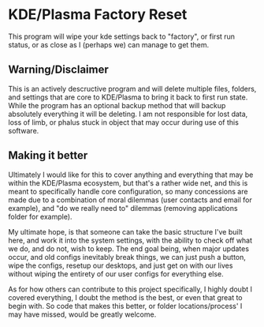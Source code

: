 # KDE/Plasma Factory Reset

This program will wipe your kde settings back to "factory", or first run status, or as close as I (perhaps we) can manage to get them.

## Warning/Disclaimer
This is an actively descructive program and will delete multiple files, folders, and settings that are core to KDE/Plasma to bring it back to first run state. While the program has an optional backup method that will backup absolutely everything it will be deleting. I am not responsible for lost data, loss of limb, or phalus stuck in object that may occur during use of this software.

## Making it better
Ultimately I would like for this to cover anything and everything that may be within the KDE/Plasma ecosystem, but that's a rather wide net, and this is meant to specifically handle core configuration, so many concessions are made due to a combination of moral dilemmas (user contacts and email for example), and "do we really need to" dilemmas (removing applications folder for example).

My ultimate hope, is that someone can take the basic structure I've built here, and work it into the system settings, with the ability to check off what we do, and do not, wish to keep. The end goal being, when major updates occur, and old configs inevitably break things, we can just push a button, wipe the configs, resetup our desktops, and just get on with our lives without wiping the entirety of our user configs for everything else.

As for how others can contribute to this project specifically, I highly doubt I covered everything, I doubt the method is the best, or even that great to begin with. So code that makes this better, or folder locations/process' I may have missed, would be greatly welcome.
